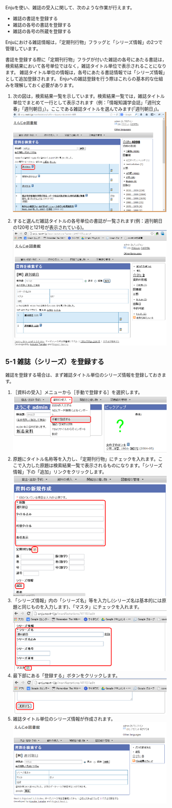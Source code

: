 Enjuを使い、雑誌の受入に関して、次のような作業が行えます。

* 雑誌の書誌を登録する
* 雑誌の各号の書誌を登録する
* 雑誌の各号の所蔵を登録する

Enjuにおける雑誌情報は，「定期刊行物」フラッグと「シリーズ情報」の2つで管理しています。

書誌を登録する際に「定期刊行物」フラグが付いた雑誌の各号にあたる書誌は，検索結果において各号単位ではなく，雑誌タイトル単位で表示されることになります。
雑誌タイトル単位の情報は，各号にあたる書誌情報では「シリーズ情報」として追加登録されます。
Enjuへの雑誌登録を行う際はこれらの基本的な仕組みを理解しておく必要があります。

1. 次の図は，検索結果一覧を示しています。検索結果一覧では，雑誌タイトル単位でまとめて一行として表示されます（例：「情報知識学会誌」「週刊文春」「週刊朝日」）。ここである雑誌タイトルを選んでみます(「週刊朝日」)。
![定期刊行物としてまとめて検索表示される雑誌タイトル](assets/images/serials_searchresults.png)

1. すると選んだ雑誌タイトルの各号単位の書誌が一覧されます(例：週刊朝日の120号と121号が表示されている)。
![定期刊行物の1タイトルにおいて各号単位でリストされる画面](assets/images/serials_series_parent.png)

5-1 雑誌（シリーズ）を登録する
------------------------------

雑誌を登録する場合は、まず雑誌タイトル単位のシリーズ情報を登録しておきます。

1. ［資料の受入］メニューから［手動で登録する］を選択します。  
   ![手動で登録する](assets/images/image_operation_152.png)
2. 原題にタイトル名称等を入力し、「定期刊行物」にチェックを入れます。ここで入力した原題は検索結果一覧で表示されるものになります。「シリーズ情報」下の「追加」リンクをクリックします。
   ![定期刊行物の記述を作成](assets/images/image_operation_155.png)
3. 「シリーズ情報」内の「シリーズ名」等を入力し(シリーズ名は基本的には原題と同じものを入力します)、「マスタ」にチェックを入れます。
   ![定期刊行物の雑誌マスタを作成](assets/images/serials_add_master.png)
4. 最下部にある「登録する」ボタンをクリックします。
   ![定期刊行物の雑誌マスタに登録](assets/images/serials_add_master_2.png)
5. 雑誌タイトル単位のシリーズ情報が作成されます。
   ![定期刊行物の雑誌マスタ](assets/images/serials_master.png)

